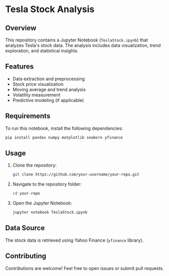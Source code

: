 # Tesla Stock Analysis

## Overview
This repository contains a Jupyter Notebook (`TeslaStock.ipynb`) that analyzes Tesla's stock data. The analysis includes data visualization, trend exploration, and statistical insights.

## Features
- Data extraction and preprocessing
- Stock price visualization
- Moving average and trend analysis
- Volatility measurement
- Predictive modeling (if applicable)

## Requirements
To run this notebook, install the following dependencies:

```bash
pip install pandas numpy matplotlib seaborn yfinance
```

## Usage
1. Clone the repository:
   ```bash
   git clone https://github.com/your-username/your-repo.git
   ```
2. Navigate to the repository folder:
   ```bash
   cd your-repo
   ```
3. Open the Jupyter Notebook:
   ```bash
   jupyter notebook TeslaStock.ipynb
   ```

## Data Source
The stock data is retrieved using Yahoo Finance (`yfinance` library).

## Contributing
Contributions are welcome! Feel free to open issues or submit pull requests.


